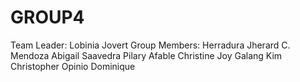 # GROUP4
Team  Leader: Lobinia Jovert 
Group Members: 
Herradura Jherard C.
Mendoza Abigail 
Saavedra Pilary 
Afable Christine Joy
Galang Kim Christopher
Opinio Dominique
